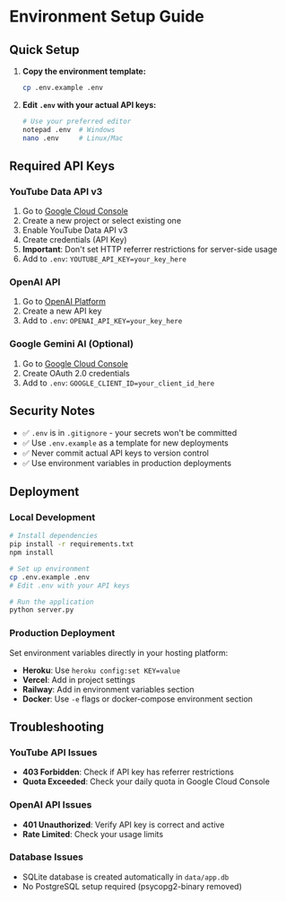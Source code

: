 # Environment Setup Guide

## Quick Setup

1. **Copy the environment template:**
   ```bash
   cp .env.example .env
   ```

2. **Edit `.env` with your actual API keys:**
   ```bash
   # Use your preferred editor
   notepad .env  # Windows
   nano .env     # Linux/Mac
   ```

## Required API Keys

### YouTube Data API v3
1. Go to [Google Cloud Console](https://console.developers.google.com/)
2. Create a new project or select existing one
3. Enable YouTube Data API v3
4. Create credentials (API Key)
5. **Important**: Don't set HTTP referrer restrictions for server-side usage
6. Add to `.env`: `YOUTUBE_API_KEY=your_key_here`

### OpenAI API
1. Go to [OpenAI Platform](https://platform.openai.com/api-keys)
2. Create a new API key
3. Add to `.env`: `OPENAI_API_KEY=your_key_here`

### Google Gemini AI (Optional)
1. Go to [Google Cloud Console](https://console.cloud.google.com/)
2. Create OAuth 2.0 credentials
3. Add to `.env`: `GOOGLE_CLIENT_ID=your_client_id_here`

## Security Notes

- ✅ `.env` is in `.gitignore` - your secrets won't be committed
- ✅ Use `.env.example` as a template for new deployments
- ✅ Never commit actual API keys to version control
- ✅ Use environment variables in production deployments

## Deployment

### Local Development
```bash
# Install dependencies
pip install -r requirements.txt
npm install

# Set up environment
cp .env.example .env
# Edit .env with your API keys

# Run the application
python server.py
```

### Production Deployment
Set environment variables directly in your hosting platform:
- **Heroku**: Use `heroku config:set KEY=value`
- **Vercel**: Add in project settings
- **Railway**: Add in environment variables section
- **Docker**: Use `-e` flags or docker-compose environment section

## Troubleshooting

### YouTube API Issues
- **403 Forbidden**: Check if API key has referrer restrictions
- **Quota Exceeded**: Check your daily quota in Google Cloud Console

### OpenAI API Issues
- **401 Unauthorized**: Verify API key is correct and active
- **Rate Limited**: Check your usage limits

### Database Issues
- SQLite database is created automatically in `data/app.db`
- No PostgreSQL setup required (psycopg2-binary removed)
